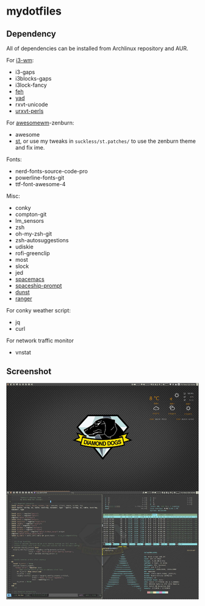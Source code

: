 # mydotfiles #
## Dependency ##
All of dependencies can be installed from Archlinux repository and AUR.

For [i3-wm](https://i3wm.org/):

* i3-gaps
* i3blocks-gaps
* i3lock-fancy
* [feh](https://github.com/derf/feh)
* [yad](https://github.com/v1cont/yad)
* rxvt-unicode
* [urxvt-perls](urxvt-perls)

For [awesomewm](https://awesomewm.org/)-zenburn:

* awesome
* [st](https://github.com/lukesmithxyz/st), or use my tweaks in `suckless/st.patches/` to use the zenburn theme and fix ime.

Fonts:
* nerd-fonts-source-code-pro
* powerline-fonts-git
* ttf-font-awesome-4

Misc:

* conky
* compton-git
* lm_sensors
* zsh
* oh-my-zsh-git
* zsh-autosuggestions
* udiskie
* rofi-greenclip
* most
* slock
* jed
* [spacemacs](http://spacemacs.org/)
* [spaceship-prompt](https://github.com/denysdovhan/spaceship-prompt)
* [dunst](https://dunst-project.org/)
* [ranger](https://github.com/ranger/ranger)



For conky weather script:

* jq
* curl

For network traffic monitor

* vnstat

## Screenshot ##

![Screenshot](./screenshot.jpg "screenshot")

